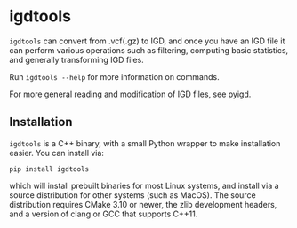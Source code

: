 # igdtools

`igdtools` can convert from .vcf(.gz) to IGD, and once you have an IGD file it can perform
various operations such as filtering, computing basic statistics, and generally transforming
IGD files.

Run `igdtools --help` for more information on commands.

For more general reading and modification of IGD files, see [pyigd](https://github.com/aprilweilab/pyigd).

## Installation

`igdtools` is a C++ binary, with a small Python wrapper to make installation easier. You can install
via:

```
pip install igdtools
```

which will install prebuilt binaries for most Linux systems, and install via a source distribution
for other systems (such as MacOS). The source distribution requires CMake 3.10 or newer, the
zlib development headers, and a version of clang or GCC that supports C++11.
